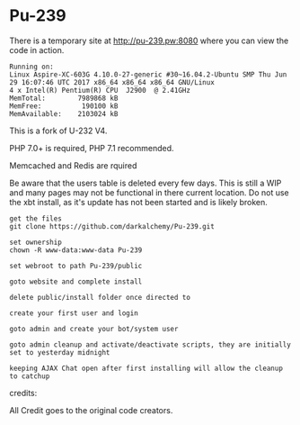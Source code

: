 # Pu-239

There is a temporary site at http://pu-239.pw:8080 where you can view the code in action.

```
Running on:
Linux Aspire-XC-603G 4.10.0-27-generic #30~16.04.2-Ubuntu SMP Thu Jun 29 16:07:46 UTC 2017 x86_64 x86_64 x86_64 GNU/Linux
4 x Intel(R) Pentium(R) CPU  J2900  @ 2.41GHz
MemTotal:        7989868 kB
MemFree:          190100 kB
MemAvailable:    2103024 kB
```

This is a fork of U-232 V4.

PHP 7.0+ is required, PHP 7.1 recommended.

Memcached and Redis are rquired

Be aware that the users table is deleted every few days. This is still a WIP and many pages may not be functional in there current location. Do not use the xbt install, as it's update has not been started and is likely broken.

```
get the files
git clone https://github.com/darkalchemy/Pu-239.git

set ownership
chown -R www-data:www-data Pu-239

set webroot to path Pu-239/public

goto website and complete install

delete public/install folder once directed to

create your first user and login

goto admin and create your bot/system user

goto admin cleanup and activate/deactivate scripts, they are initially set to yesterday midnight

keeping AJAX Chat open after first installing will allow the cleanup to catchup
```


credits:

All Credit goes to the original code creators.
